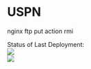 # USPN

nginx
ftp put
action rmi

Status of Last Deployment:<br>
<img src="https://github.com/pyanush/devops_crash/workflows/Pavlo_polyak_25021982/badge.svg?branch=Pavlo_polyak_25021982"><br>
<img src="https://github.com/pyanush/devops_crash/workflows/Pavlo_polyak_25021982/badge.svg?branch=pavlo_polyak_25021982"><br>

